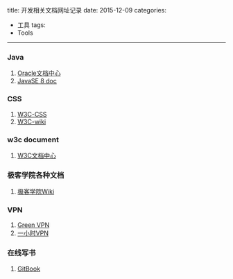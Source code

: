 title: 开发相关文档网址记录
date: 2015-12-09
categories:
- 工具
tags:
- Tools
--------------------
### Java
1. [Oracle文档中心](http://docs.oracle.com/en/)
2. [JavaSE 8 doc](http://docs.oracle.com/javase/8/docs/)

### CSS
1. [W3C-CSS](http://www.w3.org/TR/#tr_CSS)
2. [W3C-wiki](http://www.w3.org/wiki/CSS/Training)

### w3c document
 1. [W3C文档中心](http://www.w3.org/TR)

### 极客学院各种文档
1. [极客学院Wiki](http://wiki.jikexueyuan.com/)

### VPN
1. [Green VPN](http://www.greencho.com/)
2. [一小时VPN](http://free-vpn.wwdhz.com/)

### 在线写书
1. [GitBook](https://www.gitbook.com/)
